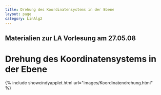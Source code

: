 ```yaml
---
title: Drehung des Koordinatensystems in der Ebene
layout: page
category: LinAlg2
---
```

## Materialien zur LA Vorlesung  am 27.05.08
# Drehung des Koordinatensystems in der Ebene

{% include showcindyapplet.html url="images/Koordinatendrehung.html" %}


